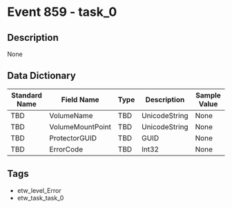 # Event 859 - task_0

## Description
None

## Data Dictionary
|Standard Name|Field Name|Type|Description|Sample Value|
|---|---|---|---|---|
|TBD|VolumeName|TBD|UnicodeString|None|None|
|TBD|VolumeMountPoint|TBD|UnicodeString|None|None|
|TBD|ProtectorGUID|TBD|GUID|None|None|
|TBD|ErrorCode|TBD|Int32|None|None|

## Tags
* etw_level_Error
* etw_task_task_0